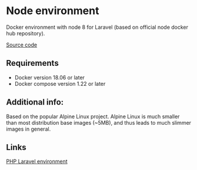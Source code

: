 # Node environment
Docker environment with node 8 for Laravel (based on official node docker hub repository).

[Source code](https://github.com/dimadeush/laravel-node.git)

## Requirements
* Docker version 18.06 or later
* Docker compose version 1.22 or later

## Additional info:
Based on the popular Alpine Linux project. Alpine Linux is much smaller than most distribution base images (~5MB), and thus leads to much slimmer images in general.

## Links
[PHP Laravel environment](https://github.com/dimadeush/docker-apache-php-laravel.git)